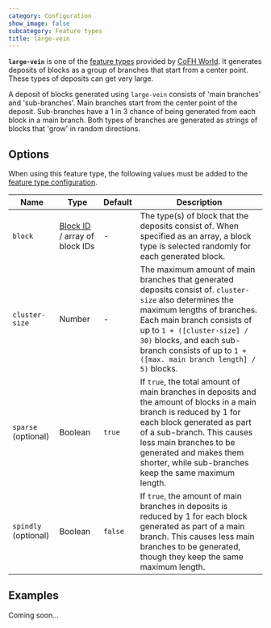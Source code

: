 ```yaml
---
category: Configuration
show_image: false
subcategory: Feature types
title: large-vein
---
```


**`large-vein`** is one of the [feature types](../) provided by [CoFH
World](../../../). It generates deposits of blocks as a group of branches that
start from a center point. These types of deposits can get very large.

A deposit of blocks generated using `large-vein` consists of 'main branches' and
'sub-branches'. Main branches start from the center point of the deposit.
Sub-branches have a 1 in 3 chance of being generated from each block in a main
branch. Both types of branches are generated as strings of blocks that 'grow' in
random directions.


Options
-------

When using this feature type, the following values must be added to the [feature
type configuration](../../feature-format/#feature-type-configuration).


|Name|Type|Default|Description|
|--- |--- |--- |--- |
|`block`|[Block ID](../../common-formats/block-id/) / array of block IDs|-|The type(s) of block that the deposits consist of. When specified as an array, a block type is selected randomly for each generated block.|
|`cluster-size`|Number|-|The maximum amount of main branches that generated deposits consist of.  `cluster-size` also determines the maximum lengths of branches. Each main branch consists of up to `1 + ([cluster-size] / 30)` blocks, and each sub-branch consists of up to `1 + ([max. main branch length] / 5)` blocks.|
|`sparse` (optional)|Boolean|`true`|If `true`, the total amount of main branches in deposits and the amount of blocks in a main branch is reduced by 1 for each block generated as part of a sub-branch. This causes less main branches to be generated and makes them shorter, while sub-branches keep the same maximum length.|
|`spindly` (optional)|Boolean|`false`|If `true`, the amount of main branches in deposits is reduced by 1 for each block generated as part of a main branch. This causes less main branches to be generated, though they keep the same maximum length.|



Examples
--------

Coming soon...

